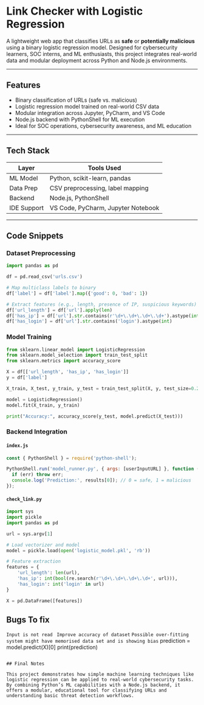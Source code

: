 # Link Checker with Logistic Regression

A lightweight web app that classifies URLs as **safe** or **potentially malicious** using a binary logistic regression model. Designed for cybersecurity learners, SOC interns, and ML enthusiasts, this project integrates real-world data and modular deployment across Python and Node.js environments.

---

##  Features

-  Binary classification of URLs (safe vs. malicious)
-  Logistic regression model trained on real-world CSV data
-  Modular integration across Jupyter, PyCharm, and VS Code
-  Node.js backend with PythonShell for ML execution
-  Ideal for SOC operations, cybersecurity awareness, and ML education

---

## Tech Stack

| Layer        | Tools Used                          |
|--------------|-------------------------------------|
| ML Model     | Python, scikit-learn, pandas        |
| Data Prep    | CSV preprocessing, label mapping    |
| Backend      | Node.js, PythonShell                |
| IDE Support  | VS Code, PyCharm, Jupyter Notebook  |

---
## Code Snippets

### Dataset Preprocessing

```python
import pandas as pd

df = pd.read_csv('urls.csv')

# Map multiclass labels to binary
df['label'] = df['label'].map({'good': 0, 'bad': 1})

# Extract features (e.g., length, presence of IP, suspicious keywords)
df['url_length'] = df['url'].apply(len)
df['has_ip'] = df['url'].str.contains(r'\d+\.\d+\.\d+\.\d+').astype(int)
df['has_login'] = df['url'].str.contains('login').astype(int)
```

### **Model Training**

```python
from sklearn.linear_model import LogisticRegression
from sklearn.model_selection import train_test_split
from sklearn.metrics import accuracy_score

X = df[['url_length', 'has_ip', 'has_login']]
y = df['label']

X_train, X_test, y_train, y_test = train_test_split(X, y, test_size=0.2)

model = LogisticRegression()
model.fit(X_train, y_train)

print("Accuracy:", accuracy_score(y_test, model.predict(X_test)))
```
### **Backend Integration**
#### `index.js`
```Javascript
const { PythonShell } = require('python-shell');

PythonShell.run('model_runner.py', { args: [userInputURL] }, function (err, results) {
  if (err) throw err;
  console.log('Prediction:', results[0]); // 0 = safe, 1 = malicious
});
```
#### `check_link.py`
```python
import sys
import pickle
import pandas as pd

url = sys.argv[1]

# Load vectorizer and model
model = pickle.load(open('logistic_model.pkl', 'rb'))

# Feature extraction
features = {
    'url_length': len(url),
    'has_ip': int(bool(re.search(r'\d+\.\d+\.\d+\.\d+', url))),
    'has_login': int('login' in url)
}

X = pd.DataFrame([features])
```
## Bugs To fix
`Input is not read `
`Improve accuracy of dataset`
`Possible over-fitting system might have memorised data set and is showing bias`
prediction = model.predict(X)[0]
print(prediction)
```

## Final Notes

This project demonstrates how simple machine learning techniques like logistic regression can be applied to real-world cybersecurity tasks. By combining Python’s ML capabilities with a Node.js backend, it offers a modular, educational tool for classifying URLs and understanding basic threat detection workflows.
